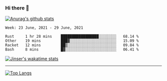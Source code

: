 ### Hi there 👋

[![Anurag's github stats](https://github-readme-stats.vercel.app/api?username=jinserrr&show_icons=true)](https://github.com/anuraghazra/github-readme-stats)


<!--START_SECTION:waka-->
```text
Week: 23 June, 2021 - 29 June, 2021

Rust     1 hr 28 mins    █████████████████░░░░░░░░   68.14 % 
Other    19 mins         ███▓░░░░░░░░░░░░░░░░░░░░░   15.09 % 
Racket   12 mins         ██▒░░░░░░░░░░░░░░░░░░░░░░   09.84 % 
Bash     8 mins          █▓░░░░░░░░░░░░░░░░░░░░░░░   06.41 % 
```
<!--END_SECTION:waka-->

[![Jinser's wakatime stats](https://github-readme-stats.vercel.app/api/wakatime?username=jinser)](https://github.com/anuraghazra/github-readme-stats)

***

[![Top Langs](https://github-readme-stats.vercel.app/api/top-langs/?username=jinserrr)](https://github.com/anuraghazra/github-readme-stats)
